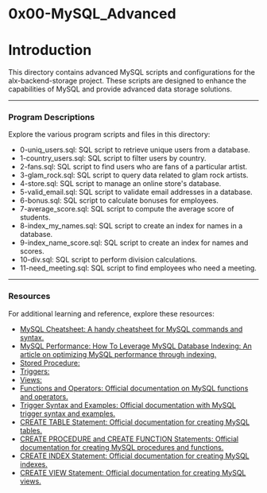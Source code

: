 # 0x00-MySQL_Advanced

# Introduction

<p>
This directory contains advanced MySQL scripts and configurations for the alx-backend-storage project. These scripts are designed to enhance the capabilities of MySQL and provide advanced data storage solutions.
</p>

<hr />
<h3>Program Descriptions</h3>

<p>Explore the various program scripts and files in this directory:</p>

<ul>
<li>
0-uniq_users.sql: SQL script to retrieve unique users from a database.
</li>
<li>1-country_users.sql: SQL script to filter users by country.</li>
<li>2-fans.sql: SQL script to find users who are fans of a particular artist.</li>
<li>3-glam_rock.sql: SQL script to query data related to glam rock artists.</li>
<li>4-store.sql: SQL script to manage an online store's database.</li>
<li>5-valid_email.sql: SQL script to validate email addresses in a database.</li>
<li>6-bonus.sql: SQL script to calculate bonuses for employees.</li>
<li>7-average_score.sql: SQL script to compute the average score of students.</li>
<li>8-index_my_names.sql: SQL script to create an index for names in a database.</li>
<li>9-index_name_score.sql: SQL script to create an index for names and scores.</li>
<li>10-div.sql: SQL script to perform division calculations.</li>
<li>11-need_meeting.sql: SQL script to find employees who need a meeting.</li>
</ul>

<hr />
<h3>Resources</h3>

<p>For additional learning and reference, explore these resources:</p>

<ul>
<li><a href="https://devhints.io/mysql">MySQL Cheatsheet: A handy cheatsheet for MySQL commands and syntax.</a></li>
<li><a href="https://www.liquidweb.com/kb/mysql-optimization-how-to-leverage-mysql-database-indexing/">MySQL Performance: How To Leverage MySQL Database Indexing: An article on optimizing MySQL performance through indexing.</a></li>
<li><a href="https://www.w3resource.com/mysql/mysql-procedure.php">Stored Procedure:</a></li>
<li><a href="https://www.w3resource.com/mysql/mysql-triggers.php">Triggers:</a></li>
<li><a href="https://www.w3resource.com/mysql/mysql-views.php">Views:</a></li>
<li><a href="https://dev.mysql.com/doc/refman/5.7/en/functions.html">Functions and Operators: Official documentation on MySQL functions and operators.</a></li>
<li><a href="https://dev.mysql.com/doc/refman/5.7/en/trigger-syntax.html">Trigger Syntax and Examples: Official documentation with MySQL trigger syntax and examples.</a></li>
<li><a href="https://dev.mysql.com/doc/refman/5.7/en/create-table.html">CREATE TABLE Statement: Official documentation for creating MySQL tables.</a></li>
<li><a href="https://dev.mysql.com/doc/refman/5.7/en/create-index.html">CREATE PROCEDURE and CREATE FUNCTION Statements: Official documentation for creating MySQL procedures and functions.
</a></li>
<li><a href="https://dev.mysql.com/doc/refman/5.7/en/create-index.html">CREATE INDEX Statement: Official documentation for creating MySQL indexes.</a></li>
<li><a href="https://dev.mysql.com/doc/refman/5.7/en/create-view.html">CREATE VIEW Statement: Official documentation for creating MySQL views.
</a></li>
</ul>
